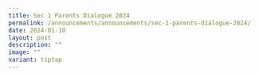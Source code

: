 ```yaml
---
title: Sec 1 Parents Dialogue 2024
permalink: /announcements/announcements/sec-1-parents-dialogue-2024/
date: 2024-01-10
layout: post
description: ""
image: ""
variant: tiptap
---
```

